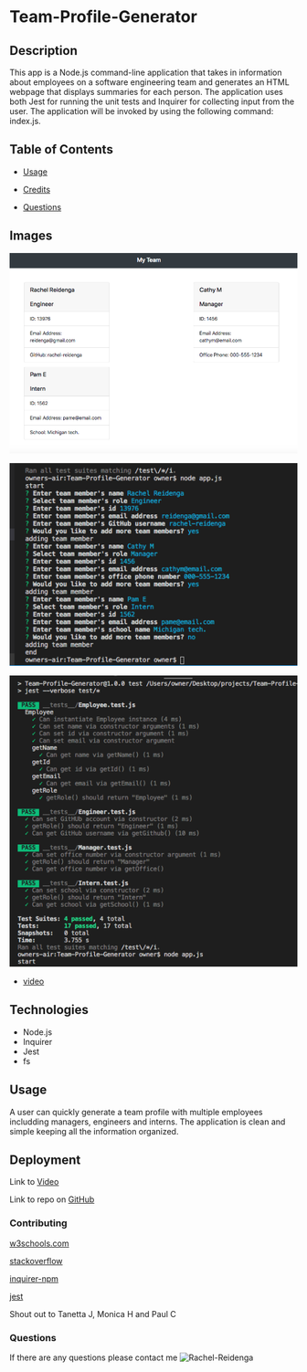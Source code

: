 # Team-Profile-Generator

## Description
This app is a Node.js command-line application that takes in information about employees on a software engineering team and generates an HTML webpage that displays summaries for each person. The application uses both Jest for running the unit tests and Inquirer for collecting input from the user. The application will be invoked by using the following command: index.js.


## Table of Contents
* [Usage](#usage)

* [Credits](#contributing)

* [Questions](#questions)

## Images

![output](screenshots/MyTeamApp.png)

![prompts](screenshots/prompts.png)

![tests](screenshots/TestsPass.png)

* [video](https://drive.google.com/file/d/1Xf5RajZZzPuISYXqaW05Wcs3iENvWlFH/view)
  

## Technologies

* Node.js
* Inquirer
* Jest
* fs

## Usage
A user can quickly generate a team profile with multiple employees includding managers, engineers and interns. The application is clean and simple keeping all the information organized.

## Deployment

Link to [Video]()

Link to repo on [GitHub](https://github.com/Rachel-Reidenga/Team-Profile-Generator/)


### Contributing

[w3schools.com](https://www.w3schools.com/)

[stackoverflow](https://stackoverflow.com/)

[inquirer-npm](https://www.npmjs.com/package/inquirer.com/)

[jest](https://www.npmjs.com/package/jest/)

Shout out to Tanetta J, Monica H and Paul C


### Questions
If there are any questions please contact me ![Rachel-Reidenga](https://github.com/Rachel-Reidenga) 